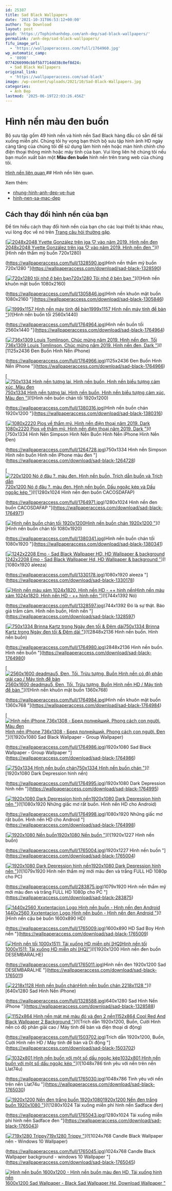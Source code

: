 ```yaml
---
id: 25387
title: Sad Black Wallpapers
date: '2021-10-31T06:53:12+00:00'
author: Top Download
layout: post
guid: 'https://Tophinhanhdep.com/anh-dep/sad-black-wallpapers/'
permalink: /anh-dep/sad-black-wallpapers/
fifu_image_url:
  - 'https://wallpaperaccess.com/full/1764960.jpg'
wp_automatic_camp:
  - '8098'
0774266990cbbf5b7714dd38c0ef8d24:
  - Sad Black Wallpapers
original_link:
  - 'https://wallpaperaccess.com/sad-black'
image: /wp-content/uploads/2021/10/Sad-Black-Wallpapers.jpg
categories:
  - Ảnh Đẹp
lastmod: '2025-06-19T22:03:26.456Z'
---
```

# Hình nền màu đen buồn

Bộ sưu tập gồm 49 hình nền và hình nền Sad Black hàng đầu có sẵn để tải xuống miễn phí. Chúng tôi hy vọng bạn thích bộ sưu tập hình ảnh HD ngày càng tăng của chúng tôi để sử dụng làm hình nền hoặc màn hình chính cho điện thoại thông minh hoặc máy tính của bạn. Vui lòng liên hệ chúng tôi nếu bạn muốn xuất bản một **Màu đen buồn** hình nền trên trang web của chúng tôi.

[Hình nền liên quan ](#related) ## Hình nền liên quan.

   
 Xem thêm:

   
- [nhung-hinh-anh-dep-ve-hue](https://tophinhanhdep.com/hinh-nen-dep/nhung-hinh-anh-dep-ve-hue/)
- [hinh-nen-sa-mac-dep](https://tophinhanhdep.com/hinh-nen-dep/hinh-nen-sa-mac-dep/)

## Cách thay đổi hình nền của bạn

Để tìm hiểu cách thay đổi hình nền của bạn cho các loại thiết bị khác nhau, vui lòng đọc về nó trên [Trang câu hỏi thường gặp](https://tophinhanhdep.com/faq/).

  
[[![2048x2048 Yvette González trên jga ♡ vào năm 2019. Hình nền đen](https://wallpaperaccess.com/full/1764960.jpg)2048x2048 Yvette González trên jga ♡ vào năm 2019. Hình nền đen "](https://wallpaperaccess.com/download/sad-black-1764960)](![Hình nền thẩm mỹ buồn 720x1280)

(https://wallpaperaccess.com/full/1328590.jpg)Hình nền thẩm mỹ buồn 720x1280 "](https://wallpaperaccess.com/download/sad-black-1328590)

[[![720x1280 tôi nhớ ở bên bạn](https://wallpaperaccess.com/full/1351629.jpg)720x1280 Tôi nhớ ở bên bạn "](https://wallpaperaccess.com/download/sad-black-1351629)](![Hình nền khuôn mặt buồn 1080x2160)

(https://wallpaperaccess.com/full/1305846.jpg)Hình nền khuôn mặt buồn 1080x2160 "](https://wallpaperaccess.com/download/sad-black-1305846)

[[![1999x1157 Hình nền máy tính để bàn](https://wallpaperaccess.com/full/1314765.jpg)1999x1157 Hình nền máy tính để bàn "](https://wallpaperaccess.com/download/sad-black-1314765)](![Hình nền buồn tối 2560x1440)

(https://wallpaperaccess.com/full/1764964.jpg)Hình nền buồn tối 2560x1440 "](https://wallpaperaccess.com/download/sad-black-1764964)

[[![736x1309 Louis Tomlinson.  Chúc mừng năm 2019. Hình nền đen, Tối](https://wallpaperaccess.com/full/1764965.jpg)736x1309 Louis Tomlinson. Chúc mừng năm 2019. Hình nền đen, Dark "](https://wallpaperaccess.com/download/sad-black-1764965)](![1125x2436 Đen Buồn Hình Nền iPhone)

(https://wallpaperaccess.com/full/1764966.jpg)1125x2436 Đen Buồn Hình Nền iPhone "](https://wallpaperaccess.com/download/sad-black-1764966)

[[![750x1334 Hình nền tương lai, Hình nền buồn, Hình nền biểu tượng cảm xúc, Màu đen](https://wallpaperaccess.com/full/1764967.jpg)750x1334 Hình nền tương lai, Hình nền buồn, Hình nền biểu tượng cảm xúc, Màu đen "](https://wallpaperaccess.com/download/sad-black-1764967)](![Hình nền buồn chán tối 1920x1200)

(https://wallpaperaccess.com/full/1380316.jpg)Hình nền buồn chán 1920x1200 "](https://wallpaperaccess.com/download/sad-black-1380316)

[[![1080x2220 Pios về thẩm mỹ.  Hình nền điện thoại năm 2019. Dark](https://wallpaperaccess.com/full/893821.jpg)1080x2220 Pios về thẩm mỹ. Hình nền điện thoại năm 2019. Dark "](https://wallpaperaccess.com/download/sad-black-893821)](![750x1334 Hình Nền Simpson Hình Nền Buồn Hình Nền iPhone Hình Nền Đen)

(https://wallpaperaccess.com/full/1264728.jpg)750x1334 Hình nền Simpson Hình nền buồn Hình nền iPhone màu đen "](https://wallpaperaccess.com/download/sad-black-1264728)

[[![720x1200 Nó ở đâu ?.  màu đen.  Hình nền buồn, Trích dẫn buồn và Trích dẫn](https://wallpaperaccess.com/full/796652.jpg)720x1200 Nó ở đâu ?. màu đen. Hình nền buồn, Dấu ngoặc kép và Dấu ngoặc kép "](https://wallpaperaccess.com/download/sad-black-796652)](![1280x1024 Hình nền đen buồn CACOSDAFAP)

(https://wallpaperaccess.com/full/1764971.jpg)1280x1024 Hình nền đen buồn CACOSDAFAP "](https://wallpaperaccess.com/download/sad-black-1764971)

[[![Hình nền buồn chán tối 1920x1200](https://wallpaperaccess.com/full/800998.jpg)Hình nền buồn chán 1920x1200 "](https://wallpaperaccess.com/download/sad-black-800998)](![Hình nền buồn chán tối 1080x1920)

(https://wallpaperaccess.com/full/1380341.jpg)Hình nền buồn chán tối 1080x1920 "](https://wallpaperaccess.com/download/sad-black-1380341)

[[![1242x2208 Emo - Sad Black Wallpaper HD, HD Wallpaper & background](https://wallpaperaccess.com/full/1653332.jpg)1242x2208 Emo - Sad Black Wallpaper Hd, HD Wallpaper &amp; background "](https://wallpaperaccess.com/download/sad-black-1653332)](![1080x1920 aleeza)

(https://wallpaperaccess.com/full/1330178.jpg)1080x1920 aleeza "](https://wallpaperaccess.com/download/sad-black-1330178)

[[![Hình nền màu xám 1024x1820, Hình nền HD - ++ hình nền](https://wallpaperaccess.com/full/1764977.jpg)Hình nền màu xám 1024x1820, Hình nền HD - ++ hình nền "](https://wallpaperaccess.com/download/sad-black-1764977)](![744x1392 Nó)

(https://wallpaperaccess.com/full/1328597.jpg)744x1392 Đó là sự thật. Báo giá trầm cảm. Hình nền buồn, Hình nền "](https://wallpaperaccess.com/download/sad-black-1328597)

[[![750x1334 Brinna Kartz trong Ngày đen tối & Đêm dài](https://wallpaperaccess.com/full/672493.jpg)750x1334 Brinna Kartz trong Ngày đen tối &amp; Đêm dài "](https://wallpaperaccess.com/download/sad-black-672493)](![2848x2136 Hình nền buồn.  Hình nền buồn)

(https://wallpaperaccess.com/full/1764980.jpg)2848x2136 Hình nền buồn. Hình nền buồn "](https://wallpaperaccess.com/download/sad-black-1764980)

[[![2560x1600 deadmau5, Đen, Tối, Trừu tượng, Buồn Hình nền có độ phân giải cao / Máy tính để bàn](https://wallpaperaccess.com/full/1745813.jpg)2560x1600 deadmau5, Đen, Tối, Trừu tượng, Buồn Hình nền HD / Máy tính để bàn "](https://wallpaperaccess.com/download/sad-black-1745813)](![Hình nền khuôn mặt buồn 1360x768)

(https://wallpaperaccess.com/full/1764984.jpg)Hình nền khuôn mặt buồn 1360x768 "](https://wallpaperaccess.com/download/sad-black-1764984)

[[![Hình nền iPhone 736x1308 - Бред полнейший.  Phong cách con người.  Màu đen](https://wallpaperaccess.com/full/1330186.jpg)Hình nền iPhone 736x1308 - Бред полнейший. Phong cách con người. Đen "](https://wallpaperaccess.com/download/sad-black-1330186)](![1920x1080 Sad Black Wallpaper - Group Wallpaper)

(https://wallpaperaccess.com/full/1764986.jpg)1920x1080 Sad Black Wallpaper - Group Wallpaper "](https://wallpaperaccess.com/download/sad-black-1764986)

[[![750x1334 Hình nền buồn chán](https://wallpaperaccess.com/full/1764990.jpg)750x1334 Hình nền buồn chán "](https://wallpaperaccess.com/download/sad-black-1764990)](![1920x1080 Dark Depression hình nền)

(https://wallpaperaccess.com/full/1764995.jpg)1920x1080 Dark Depression hình nền "](https://wallpaperaccess.com/download/sad-black-1764995)

[[![1920x1080 Dark Depression hình nền](https://wallpaperaccess.com/full/959277.jpg)1920x1080 Dark Depression hình nền "](https://wallpaperaccess.com/download/sad-black-959277)](![1080x1920 Những giấc mơ rất buồn.  Hình nền HD cho Android)

(https://wallpaperaccess.com/full/1764998.jpg)1080x1920 Những giấc mơ rất buồn. Hình nền HD cho Android "](https://wallpaperaccess.com/download/sad-black-1764998)

[[![1920x1080 Nền buồn](https://wallpaperaccess.com/full/1765002.jpg)1920x1080 Nền buồn "](https://wallpaperaccess.com/download/sad-black-1765002)](![1920x1227 Hình nền buồn)

(https://wallpaperaccess.com/full/1765004.jpg)1920x1227 Hình nền buồn "](https://wallpaperaccess.com/download/sad-black-1765004)

[[![1920x1080 Dark Depression hình nền](https://wallpaperaccess.com/full/1503695.jpg)1920x1080 Dark Depression hình nền "](https://wallpaperaccess.com/download/sad-black-1503695)](![1079x1920 Hình nền thẩm mỹ mới màu đen và trắng FULL HD 1080p cho PC)

(https://wallpaperaccess.com/full/283875.jpg)1079x1920 Hình nền thẩm mỹ mới màu đen và trắng FULL HD 1080p cho PC "](https://wallpaperaccess.com/download/sad-black-283875)

[[![1440x2560 Xxxtentacion Logo Hình nền buồn - Hình nền đen Android](https://wallpaperaccess.com/full/1407907.jpg)1440x2560 Xxxtentacion Logo Hình nền buồn - Hình nền đen Android "](https://wallpaperaccess.com/download/sad-black-1407907)](![Hình nền cậu bé buồn 1600x890 HD)

(https://wallpaperaccess.com/full/1765009.jpg)1600x890 HD Sad Boy Hình nền "](https://wallpaperaccess.com/download/sad-black-1765009)

[[![Hình nền tối 1000x1511: Tải xuống HD miễn phí [HQ]](https://wallpaperaccess.com/full/1435050.jpg)Hình nền tối 1000x1511: Tải xuống HD miễn phí \[HQ\]"](https://wallpaperaccess.com/download/sad-black-1435050)](![1920x1200 Hình nền đen buồn DESEMBARALHE)

(https://wallpaperaccess.com/full/1765011.jpg)Hình nền đen 1920x1200 Sad DESEMBARALHE "](https://wallpaperaccess.com/download/sad-black-1765011)

[[![2218x1128 Hình nền buồn chán](https://wallpaperaccess.com/full/1765016.jpg)Hình nền buồn chán 2218x1128 "](https://wallpaperaccess.com/download/sad-black-1765016)](![640x1280 Sad Hình Nền iPhone)

(https://wallpaperaccess.com/full/1328588.jpg)640x1280 Sad Hình Nền iPhone "](https://wallpaperaccess.com/download/sad-black-1328588)

[[![1152x864 Hình nền mát mẻ màu đỏ và đen 2 nền](https://wallpaperaccess.com/full/1765022.jpg)1152x864 Cool Red And Black Wallpaper 2 Background "](https://wallpaperaccess.com/download/sad-black-1765022)](![Trích dẫn 1920x1200, Buồn, Cười Hình nền có độ phân giải cao / Máy tính để bàn và điện thoại di động)

(https://wallpaperaccess.com/full/1503702.jpg)Trích dẫn 1920x1200, Buồn, Cười Hình nền HD / Máy tính để bàn và Di động "](https://wallpaperaccess.com/download/sad-black-1503702)

[[![1032x801 Hình nền buồn với một số dấu ngoặc kép](https://wallpaperaccess.com/full/1765029.jpg)1032x801 Hình nền buồn với một số dấu ngoặc kép "](https://wallpaperaccess.com/download/sad-black-1765029)](![1048x786 tình yêu với nền trên nền Llat74u)

(https://wallpaperaccess.com/full/1765030.jpg)1048x786 Tình yêu với nền trên nền Llat74u "](https://wallpaperaccess.com/download/sad-black-1765030)

[[![1920x1200 Nền đen trắng buồn 1920x1080](https://wallpaperaccess.com/full/1765039.jpg)1920x1200 Nền đen trắng buồn 1920x1080 "](https://wallpaperaccess.com/download/sad-black-1765039)](![1280x1024 Tải xuống miễn phí hình nền Sadface đen)

(https://wallpaperaccess.com/full/1765043.jpg)1280x1024 Tải xuống miễn phí hình nền Sadface đen "](https://wallpaperaccess.com/download/sad-black-1765043)

[[![719x1280 Trippy](https://wallpaperaccess.com/full/806765.jpg)719x1280 Trippy "](https://wallpaperaccess.com/download/sad-black-806765)](![1024x768 Candle Black Wallpaper nền - Windows 10 Wallpaper)

(https://wallpaperaccess.com/full/1765045.jpg)1024x768 Candle Black Wallpaper background - windows 10 Wallpaper "](https://wallpaperaccess.com/download/sad-black-1765045)

[![Hình nền buồn 1600x1200 - Hình nền buồn màu đen HD, Tải xuống hình nền](https://wallpaperaccess.com/full/1765048.jpg)1600x1200 Sad Wallpaper - Black Sad Wallpaper Hd, Download Wallpaper "](https://wallpaperaccess.com/download/sad-black-1765048)
